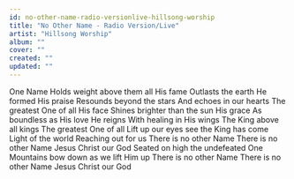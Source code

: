 ```yaml
---
id: no-other-name-radio-versionlive-hillsong-worship
title: "No Other Name - Radio Version/Live"
artist: "Hillsong Worship"
album: ""
cover: ""
created: ""
updated: ""
---
```


One Name
Holds weight above them all
His fame
Outlasts the earth He formed
His praise
Resounds beyond the stars
And echoes in our hearts
The greatest One of all
His face
Shines brighter than the sun
His grace
As boundless as His love
He reigns
With healing in His wings
The King above all kings
The greatest One of all
Lift up our eyes see the King has come
Light of the world
Reaching out for us
There is no other Name
There is no other Name
Jesus Christ our God
Seated on high the undefeated One
Mountains bow down as we lift Him up
There is no other Name
There is no other Name
Jesus Christ our God